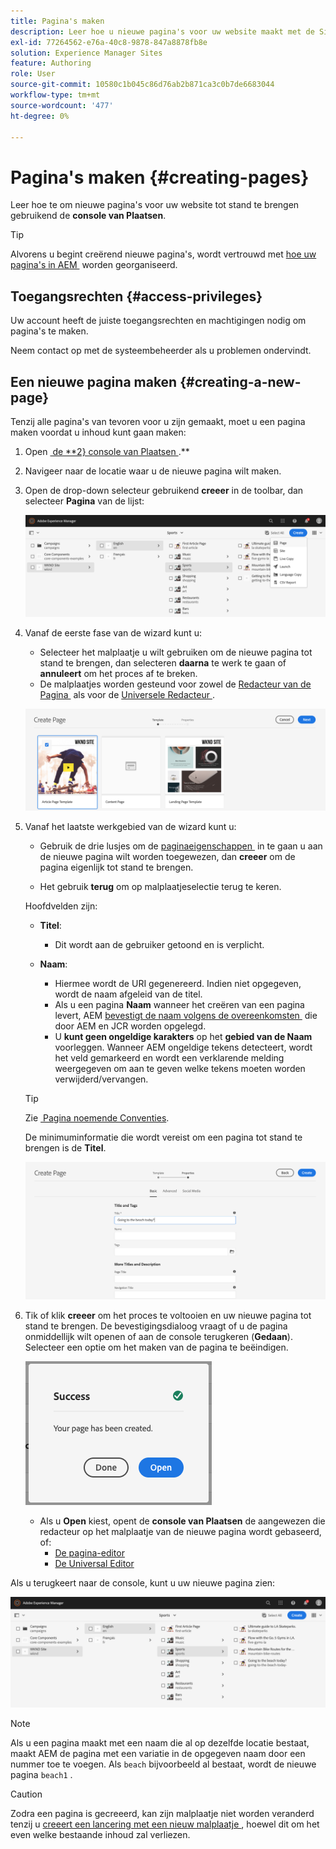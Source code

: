 ```yaml
---
title: Pagina's maken
description: Leer hoe u nieuwe pagina's voor uw website maakt met de Sites-console.
exl-id: 77264562-e76a-40c8-9878-847a8878fb8e
solution: Experience Manager Sites
feature: Authoring
role: User
source-git-commit: 10580c1b045c86d76ab2b871ca3c0b7de6683044
workflow-type: tm+mt
source-wordcount: '477'
ht-degree: 0%

---
```



# Pagina&#39;s maken {#creating-pages}

Leer hoe te om nieuwe pagina&#39;s voor uw website tot stand te brengen gebruikend de **console van Plaatsen**.

>[!TIP]
>
>Alvorens u begint creërend nieuwe pagina&#39;s, wordt vertrouwd met [&#x200B; hoe uw pagina&#39;s in AEM &#x200B;](/help/sites-cloud/authoring/sites-console/organizing-pages.md) worden georganiseerd.

## Toegangsrechten {#access-privileges}

Uw account heeft de juiste toegangsrechten en machtigingen nodig om pagina&#39;s te maken.

Neem contact op met de systeembeheerder als u problemen ondervindt.

## Een nieuwe pagina maken {#creating-a-new-page}

Tenzij alle pagina&#39;s van tevoren voor u zijn gemaakt, moet u een pagina maken voordat u inhoud kunt gaan maken:

1. Open [&#x200B; de **2&rbrace; console van Plaatsen &#x200B;](/help/sites-cloud/authoring/sites-console/introduction.md).**
1. Navigeer naar de locatie waar u de nieuwe pagina wilt maken.
1. Open de drop-down selecteur gebruikend **creeer** in de toolbar, dan selecteer **Pagina** van de lijst:

   ![&#x200B; Creërend een pagina &#x200B;](/help/sites-cloud/authoring/assets/organizing-create-page.png)

1. Vanaf de eerste fase van de wizard kunt u:

   * Selecteer het malplaatje u wilt gebruiken om de nieuwe pagina tot stand te brengen, dan selecteren **daarna** te werk te gaan of **annuleert** om het proces af te breken.
   * De malplaatjes worden gesteund voor zowel de [&#x200B; Redacteur van de Pagina &#x200B;](/help/sites-cloud/authoring/page-editor/introduction.md) als voor de [&#x200B; Universele Redacteur &#x200B;](/help/sites-cloud/authoring/universal-editor/templates.md).

   ![&#x200B; Selecterend een malplaatje voor een nieuwe pagina &#x200B;](/help/sites-cloud/authoring/assets/organizing-create-page-template.png)

1. Vanaf het laatste werkgebied van de wizard kunt u:

   * Gebruik de drie lusjes om de [&#x200B; paginaeigenschappen &#x200B;](/help/sites-cloud/authoring/sites-console/page-properties.md) in te gaan u aan de nieuwe pagina wilt worden toegewezen, dan **creeer** om de pagina eigenlijk tot stand te brengen.

   * Het gebruik **terug** om op malplaatjeselectie terug te keren.

   Hoofdvelden zijn:

   * **Titel**:

      * Dit wordt aan de gebruiker getoond en is verplicht.

   * **Naam**:

      * Hiermee wordt de URI gegenereerd. Indien niet opgegeven, wordt de naam afgeleid van de titel.
      * Als u een pagina **Naam** wanneer het creëren van een pagina levert, AEM [&#x200B; bevestigt de naam volgens de overeenkomsten &#x200B;](/help/implementing/developing/introduction/naming-conventions.md) die door AEM en JCR worden opgelegd.
      * U **kunt geen ongeldige karakters** op het **gebied van de Naam** voorleggen. Wanneer AEM ongeldige tekens detecteert, wordt het veld gemarkeerd en wordt een verklarende melding weergegeven om aan te geven welke tekens moeten worden verwijderd/vervangen.

   >[!TIP]
   >
   >Zie [&#x200B; Pagina noemende Conventies &#x200B;](#page-naming-conventions).

   De minimuminformatie die wordt vereist om een pagina tot stand te brengen is de **Titel**.

   ![&#x200B; Verstrekkend paginatitel &#x200B;](/help/sites-cloud/authoring/assets/organizing-create-page-title.png)

1. Tik of klik **creeer** om het proces te voltooien en uw nieuwe pagina tot stand te brengen. De bevestigingsdialoog vraagt of u **&#x200B;**&#x200B;de pagina onmiddellijk wilt openen of aan de console terugkeren (**Gedaan**). Selecteer een optie om het maken van de pagina te beëindigen.

   ![&#x200B; de aanmaaksucces van de pagina &#x200B;](/help/sites-cloud/authoring/assets/organizing-create-page-success.png)

   * Als u **Open** kiest, opent de **console van Plaatsen** de aangewezen die redacteur op het malplaatje van de nieuwe pagina wordt gebaseerd, of:
      * [De pagina-editor](/help/sites-cloud/authoring/page-editor/introduction.md)
      * [De Universal Editor](/help/sites-cloud/authoring/universal-editor/authoring.md)

Als u terugkeert naar de console, kunt u uw nieuwe pagina zien:

![&#x200B; Resulterend nieuwe pagina &#x200B;](/help/sites-cloud/authoring/assets/organizing-create-page-result.png)

>[!NOTE]
>
>Als u een pagina maakt met een naam die al op dezelfde locatie bestaat, maakt AEM de pagina met een variatie in de opgegeven naam door een nummer toe te voegen. Als `beach` bijvoorbeeld al bestaat, wordt de nieuwe pagina `beach1` .

>[!CAUTION]
>
>Zodra een pagina is gecreeerd, kan zijn malplaatje niet worden veranderd tenzij u [&#x200B; creeert een lancering met een nieuw malplaatje &#x200B;](/help/sites-cloud/authoring/launches/creating.md#create-launch-with-new-template), hoewel dit om het even welke bestaande inhoud zal verliezen.
